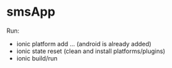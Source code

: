 # smsApp

Run:
* ionic platform add ... (android is already added)
* ionic state reset (clean and install platforms/plugins)
* ionic build/run
